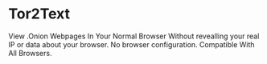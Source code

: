 # Tor2Text
View .Onion Webpages In Your Normal Browser Without revealling your real IP or data about your browser. No browser configuration. Compatible With All Browsers.
